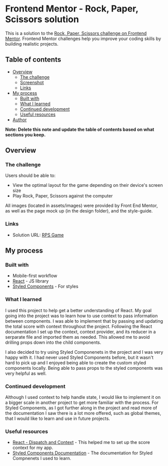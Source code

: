 # Frontend Mentor - Rock, Paper, Scissors solution

This is a solution to the [Rock, Paper, Scissors challenge on Frontend Mentor](https://www.frontendmentor.io/challenges/rock-paper-scissors-game-pTgwgvgH). Frontend Mentor challenges help you improve your coding skills by building realistic projects. 

## Table of contents

- [Overview](#overview)
  - [The challenge](#the-challenge)
  - [Screenshot](#screenshot)
  - [Links](#links)
- [My process](#my-process)
  - [Built with](#built-with)
  - [What I learned](#what-i-learned)
  - [Continued development](#continued-development)
  - [Useful resources](#useful-resources)
- [Author](#author)

**Note: Delete this note and update the table of contents based on what sections you keep.**

## Overview

### The challenge

Users should be able to:

- View the optimal layout for the game depending on their device's screen size
- Play Rock, Paper, Scissors against the computer

All images (located in assets/images) were provided by Front End Mentor, as well as the page mock up (in the design folder), and the style-guide.


### Links

- Solution URL: [RPS Game](https://github.com/jeff343/frem-rps-game)

## My process

### Built with

- Mobile-first workflow
- [React](https://reactjs.org/) - JS library
- [Styled Components](https://styled-components.com/) - For styles


### What I learned

I used this project to help get a better understanding of React. My goal going into the project was to learn how to use context to pass information between components. I was able to implement that by passing and updating the total score with context throughout the project. Following the React documentation I set up the context, context provider, and its reducer in a serparate file and imported them as needed. This allowed me to avoid drilling props down into the child components.

I also decided to try using Styled Componenets in the project and I was very happy with it. I had never used Styled Components before, but it wasn't hard to pick up and I enjoyed being able to create the custom styled components locally. Being able to pass props to the styled components was very helpful as well. 

### Continued development

Although I used context to help handle state, I would like to implement it on a bigger scale in another project to get more familiar with the process. For Styled Components, as I got further along in the project and read more of the documentation I saw there is a lot more offered, such as global themes, that I would like to learn and use in future projects.


### Useful resources

- [React - Dispatch and Context](https://beta.reactjs.org/learn/scaling-up-with-reducer-and-context#step-2-put-state-and-dispatch-into-context) - This helped me to set up the score context for my app.
- [Styled Components Documentation](https://styled-components.com/docs) - The documentation for Styled Compnenets I used to learn.





